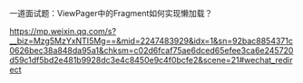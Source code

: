 
一道面试题：ViewPager中的Fragment如何实现懒加载？

https://mp.weixin.qq.com/s?__biz=Mzg5MzYxNTI5Mg==&mid=2247483929&idx=1&sn=92bac8854371c0626bec38a848da95a1&chksm=c02d6fcaf75ae6dced65efee3ca6e245720d59c1df5bd2e481b9928dc3e4c8450e9c4f0bcfe2&scene=21#wechat_redirect
